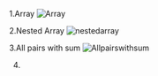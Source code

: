 1.Array
![Array](https://github.com/user-attachments/assets/7648b4bf-3386-4c3a-9c67-812cd99cff5d)

2.Nested Array
![nestedarray](https://github.com/user-attachments/assets/8a9ab4dc-2320-43d0-a73a-4c937a755692)

3.All pairs with sum
![Allpairswithsum](https://github.com/user-attachments/assets/07919df9-4145-497a-b0a7-3a8fbe6e2e1c)

4.










